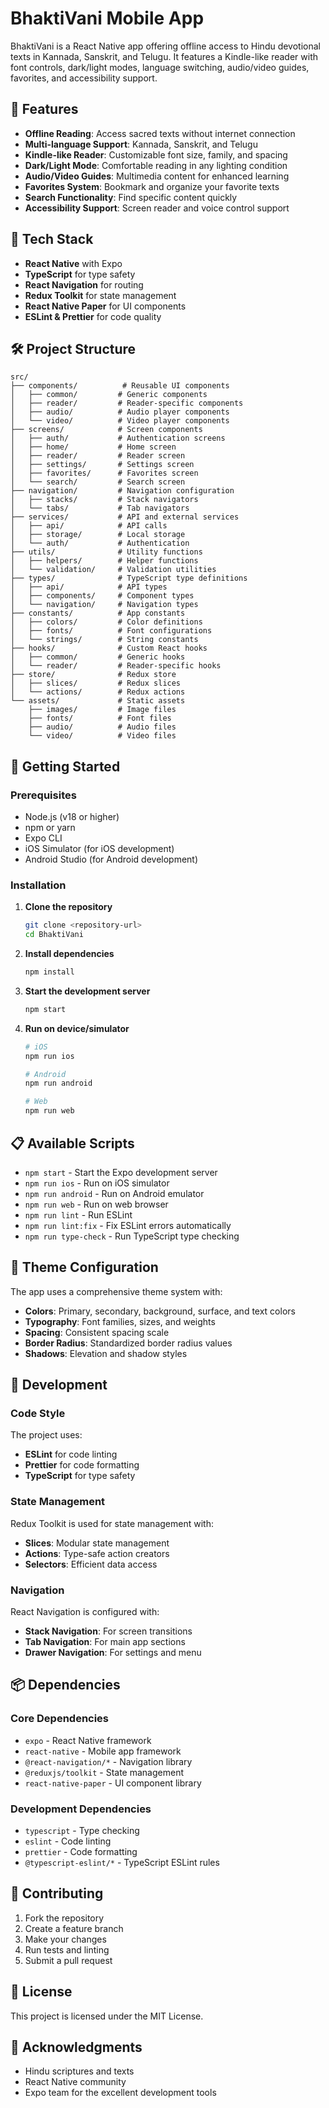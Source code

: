 # BhaktiVani Mobile App

BhaktiVani is a React Native app offering offline access to Hindu devotional texts in Kannada, Sanskrit, and Telugu. It features a Kindle-like reader with font controls, dark/light modes, language switching, audio/video guides, favorites, and accessibility support.

## 🚀 Features

- **Offline Reading**: Access sacred texts without internet connection
- **Multi-language Support**: Kannada, Sanskrit, and Telugu
- **Kindle-like Reader**: Customizable font size, family, and spacing
- **Dark/Light Mode**: Comfortable reading in any lighting condition
- **Audio/Video Guides**: Multimedia content for enhanced learning
- **Favorites System**: Bookmark and organize your favorite texts
- **Search Functionality**: Find specific content quickly
- **Accessibility Support**: Screen reader and voice control support

## 📱 Tech Stack

- **React Native** with Expo
- **TypeScript** for type safety
- **React Navigation** for routing
- **Redux Toolkit** for state management
- **React Native Paper** for UI components
- **ESLint & Prettier** for code quality

## 🛠️ Project Structure

```
src/
├── components/          # Reusable UI components
│   ├── common/         # Generic components
│   ├── reader/         # Reader-specific components
│   ├── audio/          # Audio player components
│   └── video/          # Video player components
├── screens/            # Screen components
│   ├── auth/           # Authentication screens
│   ├── home/           # Home screen
│   ├── reader/         # Reader screen
│   ├── settings/       # Settings screen
│   ├── favorites/      # Favorites screen
│   └── search/         # Search screen
├── navigation/         # Navigation configuration
│   ├── stacks/         # Stack navigators
│   └── tabs/           # Tab navigators
├── services/           # API and external services
│   ├── api/            # API calls
│   ├── storage/        # Local storage
│   └── auth/           # Authentication
├── utils/              # Utility functions
│   ├── helpers/        # Helper functions
│   └── validation/     # Validation utilities
├── types/              # TypeScript type definitions
│   ├── api/            # API types
│   ├── components/     # Component types
│   └── navigation/     # Navigation types
├── constants/          # App constants
│   ├── colors/         # Color definitions
│   ├── fonts/          # Font configurations
│   └── strings/        # String constants
├── hooks/              # Custom React hooks
│   ├── common/         # Generic hooks
│   └── reader/         # Reader-specific hooks
├── store/              # Redux store
│   ├── slices/         # Redux slices
│   └── actions/        # Redux actions
└── assets/             # Static assets
    ├── images/         # Image files
    ├── fonts/          # Font files
    ├── audio/          # Audio files
    └── video/          # Video files
```

## 🚀 Getting Started

### Prerequisites

- Node.js (v18 or higher)
- npm or yarn
- Expo CLI
- iOS Simulator (for iOS development)
- Android Studio (for Android development)

### Installation

1. **Clone the repository**
   ```bash
   git clone <repository-url>
   cd BhaktiVani
   ```

2. **Install dependencies**
   ```bash
   npm install
   ```

3. **Start the development server**
   ```bash
   npm start
   ```

4. **Run on device/simulator**
   ```bash
   # iOS
   npm run ios
   
   # Android
   npm run android
   
   # Web
   npm run web
   ```

## 📋 Available Scripts

- `npm start` - Start the Expo development server
- `npm run ios` - Run on iOS simulator
- `npm run android` - Run on Android emulator
- `npm run web` - Run on web browser
- `npm run lint` - Run ESLint
- `npm run lint:fix` - Fix ESLint errors automatically
- `npm run type-check` - Run TypeScript type checking

## 🎨 Theme Configuration

The app uses a comprehensive theme system with:
- **Colors**: Primary, secondary, background, surface, and text colors
- **Typography**: Font families, sizes, and weights
- **Spacing**: Consistent spacing scale
- **Border Radius**: Standardized border radius values
- **Shadows**: Elevation and shadow styles

## 🔧 Development

### Code Style

The project uses:
- **ESLint** for code linting
- **Prettier** for code formatting
- **TypeScript** for type safety

### State Management

Redux Toolkit is used for state management with:
- **Slices**: Modular state management
- **Actions**: Type-safe action creators
- **Selectors**: Efficient data access

### Navigation

React Navigation is configured with:
- **Stack Navigation**: For screen transitions
- **Tab Navigation**: For main app sections
- **Drawer Navigation**: For settings and menu

## 📦 Dependencies

### Core Dependencies
- `expo` - React Native framework
- `react-native` - Mobile app framework
- `@react-navigation/*` - Navigation library
- `@reduxjs/toolkit` - State management
- `react-native-paper` - UI component library

### Development Dependencies
- `typescript` - Type checking
- `eslint` - Code linting
- `prettier` - Code formatting
- `@typescript-eslint/*` - TypeScript ESLint rules

## 🤝 Contributing

1. Fork the repository
2. Create a feature branch
3. Make your changes
4. Run tests and linting
5. Submit a pull request

## 📄 License

This project is licensed under the MIT License.

## 🙏 Acknowledgments

- Hindu scriptures and texts
- React Native community
- Expo team for the excellent development tools 